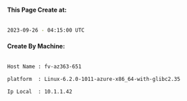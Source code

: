 
   
#### This Page Create at:

```bash

2023-09-26 - 04:15:00 UTC

```

#### Create By Machine:

```bash

Host Name : fv-az363-651

platform  : Linux-6.2.0-1011-azure-x86_64-with-glibc2.35

Ip Local  : 10.1.1.42

```

